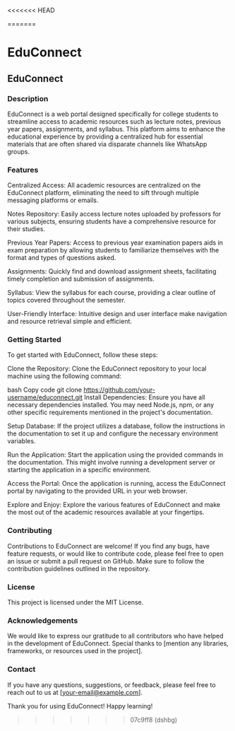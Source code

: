 <<<<<<< HEAD

=======
# EduConnect

## EduConnect
### Description
EduConnect is a web portal designed specifically for college students to streamline access to academic resources such as lecture notes, previous year papers, assignments, and syllabus. This platform aims to enhance the educational experience by providing a centralized hub for essential materials that are often shared via disparate channels like WhatsApp groups.

### Features
Centralized Access: All academic resources are centralized on the EduConnect platform, eliminating the need to sift through multiple messaging platforms or emails.

 Notes Repository: Easily access lecture notes uploaded by professors for various subjects, ensuring students have a comprehensive resource for their studies.

 Previous Year Papers: Access to previous year examination papers aids in exam preparation by allowing students to familiarize themselves with the format and types of questions asked.

Assignments: Quickly find and download assignment sheets, facilitating timely completion and submission of assignments.

Syllabus: View the syllabus for each course, providing a clear outline of topics covered throughout the semester.

User-Friendly Interface: Intuitive design and user interface make navigation and resource retrieval simple and efficient.

### Getting Started
To get started with EduConnect, follow these steps:

Clone the Repository: Clone the EduConnect repository to your local machine using the following command:

bash
Copy code
git clone https://github.com/your-username/educonnect.git
Install Dependencies: Ensure you have all necessary dependencies installed. You may need Node.js, npm, or any other specific requirements mentioned in the project's documentation.

Setup Database: If the project utilizes a database, follow the instructions in the documentation to set it up and configure the necessary environment variables.

Run the Application: Start the application using the provided commands in the documentation. This might involve running a development server or starting the application in a specific environment.

Access the Portal: Once the application is running, access the EduConnect portal by navigating to the provided URL in your web browser.

Explore and Enjoy: Explore the various features of EduConnect and make the most out of the academic resources available at your fingertips.

### Contributing
Contributions to EduConnect are welcome! If you find any bugs, have feature requests, or would like to contribute code, please feel free to open an issue or submit a pull request on GitHub. Make sure to follow the contribution guidelines outlined in the repository.

### License
This project is licensed under the MIT License.

### Acknowledgements
We would like to express our gratitude to all contributors who have helped in the development of EduConnect.
Special thanks to [mention any libraries, frameworks, or resources used in the project].
### Contact
If you have any questions, suggestions, or feedback, please feel free to reach out to us at [your-email@example.com].

Thank you for using EduConnect! Happy learning!
>>>>>>> 07c9ff8 (dshbg)
